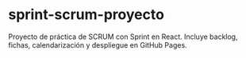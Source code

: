 # sprint-scrum-proyecto
Proyecto de práctica de SCRUM con Sprint en React.  Incluye backlog, fichas, calendarización y despliegue en GitHub Pages.
